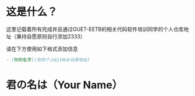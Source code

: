 # 这是什么？

这里记载着所有完成并且通过GUET-EETB的相关代码软件培训同学的个人仓库地址（秉持自愿原则自行添加2333）

请在下方使用如下格式添加信息

```markdown
- [你的名字](你的个人GitHub仓库地址)
```



# 君の名は（Your Name）

